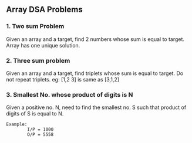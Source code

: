 ## Array DSA Problems 

### 1. Two sum Problem
Given an array and a target, find 2 numbers whose sum is equal to target. Array has one unique solution.

### 2. Three sum problem
Given an array and a target, find triplets whose sum is equal to target. Do not repeat triplets.
eg: [1,2 3] is same as [3,1,2]

### 3. Smallest No. whose product of digits is N
Given a positive no. N, need to find the smallest no. S such that product of digits of S is equal to N.
```
Example:
        I/P = 1000
        O/P = 5558
```
